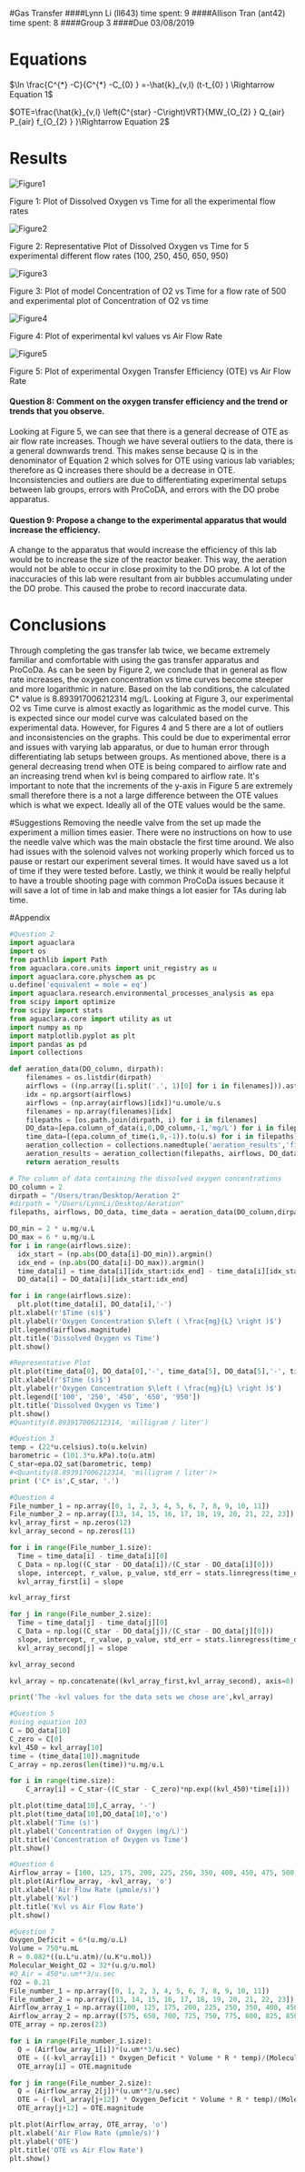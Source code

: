 #Gas Transfer
####Lynn Li (ll643) time spent: 9
####Allison Tran (ant42) time spent: 8
####Group 3
####Due 03/08/2019

# Equations
$\ln \frac{C^{*} -C}{C^{*} -C_{0} } =-\hat{k}_{v,l} (t-t_{0} )  \Rightarrow Equation 1$

$OTE=\frac{\hat{k}_{v,l} \left(C^{star} -C\right)VRT}{MW_{O_{2} } Q_{air} P_{air} f_{O_{2} } }\Rightarrow Equation 2$


# Results
![Figure1](https://github.com/ll643/Lab-4/blob/master/group3_DO_vs_time.png)

Figure 1: Plot of Dissolved Oxygen vs Time for all the experimental flow rates

![Figure2](https://github.com/ll643/Lab-4/blob/master/group3_DO_vs_time_rep.png)

Figure 2: Representative Plot of Dissolved Oxygen vs Time for 5 experimental different flow rates (100, 250, 450, 650, 950)

![Figure3](https://github.com/ll643/Lab-4/blob/master/group3_O2_vs_time.png)

Figure 3: Plot of model Concentration of O2 vs Time for a flow rate of 500 and experimental plot of Concentration of O2 vs time

![Figure4](https://github.com/ll643/Lab-4/blob/master/group3_kvl_vs_air_flow_rate.png)

Figure 4: Plot of experimental kvl values vs Air Flow Rate

![Figure5](https://github.com/ll643/Lab-4/blob/master/group3_OTE_vs_air_flow_rate.png)

Figure 5: Plot of experimental Oxygen Transfer Efficiency (OTE) vs Air Flow Rate

#### Question 8: Comment on the oxygen transfer efficiency and the trend or trends that you observe.
Looking at Figure 5, we can see that there is a general decrease of OTE as air flow rate increases. Though we have several outliers to the data, there is a general downwards trend. This makes sense because Q is in the denominator of Equation 2 which solves for OTE using various lab variables; therefore as Q increases there should be a decrease in OTE. Inconsistencies and outliers are due to differentiating experimental setups between lab groups, errors with ProCoDA, and errors with the DO probe apparatus.

#### Question 9: Propose a change to the experimental apparatus that would increase the efficiency.
A change to the apparatus that would increase the efficiency of this lab would be to increase the size of the reactor beaker. This way, the aeration would not be able to occur in close proximity to the DO probe. A lot of the inaccuracies of this lab were resultant from air bubbles accumulating under the DO probe. This caused the probe to record inaccurate data.

# Conclusions
Through completing the gas transfer lab twice, we became extremely familiar and comfortable with using the gas transfer apparatus and ProCoDa. As can be seen by Figure 2, we conclude that in general as flow rate increases, the oxygen concentration vs time curves become steeper and more logarithmic in nature. Based on the lab conditions, the calculated C* value is 8.893917006212314 mg/L. Looking at Figure 3, our experimental O2 vs Time curve is almost exactly as logarithmic as the model curve. This is expected since our model curve was calculated based on the experimental data. However, for Figures 4 and 5 there are a lot of outliers and inconsistencies on the graphs. This could be due to experimental error and issues with varying lab apparatus, or due to human error through differentiating lab setups between groups. As mentioned above, there is a general decreasing trend when OTE is being compared to airflow rate and an increasing trend when kvl is being compared to airflow rate. It's important to note that the increments of the y-axis in Figure 5 are extremely small therefore there is a not a large difference between the OTE values which is what we expect. Ideally all of the OTE values would be the same.

#Suggestions
Removing the needle valve from the set up made the experiment a million times easier. There were no instructions on how to use the needle valve which was the main obstacle the first time around. We also had issues with the solenoid valves not working properly which forced us to pause or restart our experiment several times. It would have saved us a lot of time if they were tested before. Lastly, we think it would be really helpful to have a trouble shooting page with common ProCoDa issues because it will save a lot of time in lab and make things a lot easier for TAs during lab time.

#Appendix
```python
#Question 2
import aguaclara
import os
from pathlib import Path
from aguaclara.core.units import unit_registry as u
import aguaclara.core.physchem as pc
u.define('equivalent = mole = eq')
import aguaclara.research.environmental_processes_analysis as epa
from scipy import optimize
from scipy import stats
from aguaclara.core import utility as ut
import numpy as np
import matplotlib.pyplot as plt
import pandas as pd
import collections

def aeration_data(DO_column, dirpath):
    filenames = os.listdir(dirpath)
    airflows = ((np.array([i.split('.', 1)[0] for i in filenames])).astype(np.float32))
    idx = np.argsort(airflows)
    airflows = (np.array(airflows)[idx])*u.umole/u.s
    filenames = np.array(filenames)[idx]
    filepaths = [os.path.join(dirpath, i) for i in filenames]
    DO_data=[epa.column_of_data(i,0,DO_column,-1,'mg/L') for i in filepaths]
    time_data=[(epa.column_of_time(i,0,-1)).to(u.s) for i in filepaths]
    aeration_collection = collections.namedtuple('aeration_results','filepaths airflows DO_data time_data')
    aeration_results = aeration_collection(filepaths, airflows, DO_data, time_data)
    return aeration_results

# The column of data containing the dissolved oxygen concentrations
DO_column = 2
dirpath = "/Users/tran/Desktop/Aeration 2"
#dirpath = "/Users/LynnLi/Desktop/Aeration"
filepaths, airflows, DO_data, time_data = aeration_data(DO_column,dirpath)

DO_min = 2 * u.mg/u.L
DO_max = 6 * u.mg/u.L
for i in range(airflows.size):
  idx_start = (np.abs(DO_data[i]-DO_min)).argmin()
  idx_end = (np.abs(DO_data[i]-DO_max)).argmin()
  time_data[i] = time_data[i][idx_start:idx_end] - time_data[i][idx_start]
  DO_data[i] = DO_data[i][idx_start:idx_end]

for i in range(airflows.size):
  plt.plot(time_data[i], DO_data[i],'-')
plt.xlabel(r'$Time (s)$')
plt.ylabel(r'Oxygen Concentration $\left ( \frac{mg}{L} \right )$')
plt.legend(airflows.magnitude)
plt.title('Dissolved Oxygen vs Time')
plt.show()

#Representative Plot
plt.plot(time_data[0], DO_data[0],'-', time_data[5], DO_data[5],'-', time_data[8], DO_data[8],'-', time_data[14], DO_data[14],'-', time_data[23], DO_data[23],'-')
plt.xlabel(r'$Time (s)$')
plt.ylabel(r'Oxygen Concentration $\left ( \frac{mg}{L} \right )$')
plt.legend(['100', '250', '450', '650', '950'])
plt.title('Dissolved Oxygen vs Time')
plt.show()
#Quantity(8.893917006212314, 'milligram / liter')

#Question 3
temp = (22*u.celsius).to(u.kelvin)
barometric = (101.3*u.kPa).to(u.atm)
C_star=epa.O2_sat(barometric, temp)
#<Quantity(8.893917006212314, 'milligram / liter')>
print ('C* is',C_star, '.')

#Question 4
File_number_1 = np.array([0, 1, 2, 3, 4, 5, 6, 7, 8, 9, 10, 11])
File_number_2 = np.array([13, 14, 15, 16, 17, 18, 19, 20, 21, 22, 23])
kvl_array_first = np.zeros(12)
kvl_array_second = np.zeros(11)

for i in range(File_number_1.size):
  Time = time_data[i] - time_data[i][0]
  C_Data = np.log((C_star - DO_data[i])/(C_star - DO_data[i][0]))
  slope, intercept, r_value, p_value, std_err = stats.linregress(time_data[i],C_Data)
  kvl_array_first[i] = slope

kvl_array_first

for j in range(File_number_2.size):
  Time = time_data[j] - time_data[j][0]
  C_Data = np.log((C_star - DO_data[j])/(C_star - DO_data[j][0]))
  slope, intercept, r_value, p_value, std_err = stats.linregress(time_data[j],C_Data)
  kvl_array_second[j] = slope

kvl_array_second

kvl_array = np.concatenate((kvl_array_first,kvl_array_second), axis=0)

print('The -kvl values for the data sets we chose are',kvl_array)

#Question 5
#using equation 103
C = DO_data[10]
C_zero = C[0]
kvl_450 = kvl_array[10]
time = (time_data[10]).magnitude
C_array = np.zeros(len(time))*u.mg/u.L

for i in range(time.size):
    C_array[i] = C_star-((C_star - C_zero)*np.exp((kvl_450)*time[i]))

plt.plot(time_data[10],C_array, '-')
plt.plot(time_data[10],DO_data[10],'o')
plt.xlabel('Time (s)')
plt.ylabel('Concentration of Oxygen (mg/L)')
plt.title('Concentration of Oxygen vs Time')
plt.show()

#Question 6
Airflow_array = [100, 125, 175, 200, 225, 250, 350, 400, 450, 475, 500, 525, 575, 650, 700, 725, 750, 775, 800, 825, 850, 925, 950]
plt.plot(Airflow_array, -kvl_array, 'o')
plt.xlabel('Air Flow Rate (μmole/s)')
plt.ylabel('Kvl')
plt.title('Kvl vs Air Flow Rate')
plt.show()

#Question 7
Oxygen_Deficit = 6*(u.mg/u.L)
Volume = 750*u.mL
R = 0.082*((u.L*u.atm)/(u.K*u.mol))
Molecular_Weight_O2 = 32*(u.g/u.mol)
#Q_Air = 450*u.um**3/u.sec
fO2 = 0.21
File_number_1 = np.array([0, 1, 2, 3, 4, 5, 6, 7, 8, 9, 10, 11])
File_number_2 = np.array([13, 14, 15, 16, 17, 18, 19, 20, 21, 22, 23])
Airflow_array_1 = np.array([100, 125, 175, 200, 225, 250, 350, 400, 450, 475, 500, 525])
Airflow_array_2 = np.array([575, 650, 700, 725, 750, 775, 800, 825, 850, 925, 950])
OTE_array = np.zeros(23)

for i in range(File_number_1.size):
  Q = (Airflow_array_1[i])*(u.um**3/u.sec)
  OTE = ((-kvl_array[i]) * Oxygen_Deficit * Volume * R * temp)/(Molecular_Weight_O2 * Q * barometric * fO2)
  OTE_array[i] = OTE.magnitude

for j in range(File_number_2.size):
  Q = (Airflow_array_2[j])*(u.um**3/u.sec)
  OTE = (-(kvl_array[j+12]) * Oxygen_Deficit * Volume * R * temp)/(Molecular_Weight_O2 * Q * barometric * fO2)
  OTE_array[j+12] = OTE.magnitude

plt.plot(Airflow_array, OTE_array, 'o')
plt.xlabel('Air Flow Rate (μmole/s)')
plt.ylabel('OTE')
plt.title('OTE vs Air Flow Rate')
plt.show()
```
